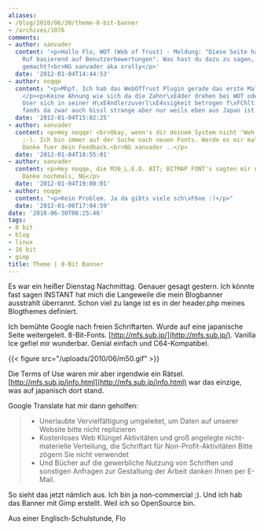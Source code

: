 ```yaml
---
aliases:
- /blog/2010/06/30/theme-8-bit-banner
- /archives/1076
comments:
- author: xanvader
  content: '<p>Hallo Flo, WOT (Web of Trust) - Meldung: "Diese Seite hat einen Schlechten
    Ruf basierend auf Benutzerbewertungen". Was hast du dazu zu sagen, Schlechte Erfahrungen
    gemacht?<br>NG xanvader aka xrolly</p>'
  date: '2012-01-04T14:44:53'
- author: noqqe
  content: "<p>Mhpf. Ich hab das WebOfTrust Plugin gerade das erste Mal ausprobiert.
    </p><p>Keine Ahnung wie sich da die Zahnr\xE4der drehen bei WOT oder wann ein
    User sich in seiner H\xE4ndlerzuverl\xE4ssigkeit betrogen f\xFChlt.</p><p>Ich
    fands da zwar auch bissl strange aber nur weils eben aus Japan ist. </p><p>Gruesse.</p>"
  date: '2012-01-04T15:02:25'
- author: xanvader
  content: <p>Hey noqqe! <br>Okay, wenn's dir deinem System nicht "Weh getan hat"
    ;-). Ich bin immer auf der Suche nach neuen Fonts. Werde es mir mal anschauen,
    Danke fuer dein Feedback.<br>NG xanvader ..</p>
  date: '2012-01-04T18:55:01'
- author: xanvader
  content: <p>Hey noqqe, die M36_L.E.D. BIT; BITMAP FONT's sagten mir u.a. auch zu,
    Danke nochmals, NG</p>
  date: '2012-01-04T19:00:01'
- author: noqqe
  content: "<p>Kein Problem. Ja da gibts viele sch\xF6ne :)</p>"
  date: '2012-01-06T17:04:59'
date: '2010-06-30T08:25:46'
tags:
- 8 bit
- blog
- linux
- 16 bit
- gimp
title: Theme | 8-Bit Banner
---
```


Es war ein heißer Dienstag Nachmittag. Genauer gesagt gestern. Ich könnte
fast sagen INSTANT hat mich die Langeweile die mein Blogbanner ausstrahlt
überrannt. Schon viel zu lange ist es in der header.php meines Blogthemes
definiert.

Ich bemühte Google nach freien Schriftarten. Wurde auf eine japanische
Seite weitergeleit. 8-Bit-Fonts. [http://mfs.sub.jp/](http://mfs.sub.jp/).
Vanilla Ice gefiel mir wunderbar. Genial einfach und C64-Kompatibel.

{{< figure src="/uploads/2010/06/m50.gif" >}}

Die Terms of Use waren mir aber irgendwie ein Rätsel.
[http://mfs.sub.jp/info.html](http://mfs.sub.jp/info.html) war das einzige,
was auf japanisch dort stand.

Google Translate hat mir dann geholfen:

> - Unerlaubte Vervielfältigung umgeleitet, um Daten auf unserer Website
>   bitte nicht replizieren
> - Kostenloses Web Klüngel Aktivitäten und groß angelegte nicht-materielle
>   Verteilung, die Schriftart für Non-Profit-Aktivitäten Bitte zögern Sie
>   nicht verwendet
> - Und Bücher auf die gewerbliche Nutzung von Schriften und sonstigen
>   Anfragen zur Gestaltung der Arbeit danken Ihnen per E-Mail.

So sieht das jetzt nämlich aus. Ich bin ja non-commercial ;). Und ich hab das Banner mit Gimp erstellt. Weil ich so OpenSource bin.

Aus einer Englisch-Schulstunde,
Flo

